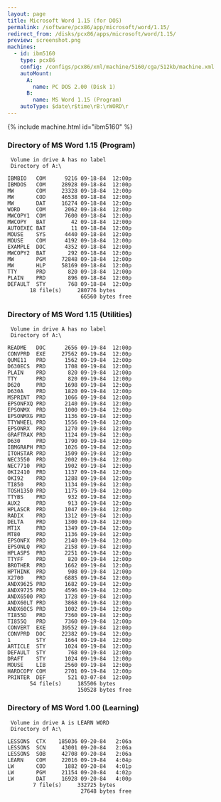 ```yaml
---
layout: page
title: Microsoft Word 1.15 (for DOS)
permalink: /software/pcx86/app/microsoft/word/1.15/
redirect_from: /disks/pcx86/apps/microsoft/word/1.15/
preview: screenshot.png
machines:
  - id: ibm5160
    type: pcx86
    config: /configs/pcx86/xml/machine/5160/cga/512kb/machine.xml
    autoMount:
      A:
        name: PC DOS 2.00 (Disk 1)
      B:
        name: MS Word 1.15 (Program)
    autoType: $date\r$time\rB:\rWORD\r
---
```


{% include machine.html id="ibm5160" %}

### Directory of MS Word 1.15 (Program)

	 Volume in drive A has no label
	 Directory of A:\

	IBMBIO   COM      9216 09-18-84  12:00p
	IBMDOS   COM     28928 09-18-84  12:00p
	MW       COM     23328 09-18-84  12:00p
	MW       COD     46538 09-18-84  12:00p
	MW       DAT     16274 09-18-84  12:00p
	WORD     COM      2062 09-18-84  12:00p
	MWCOPY1  COM      7600 09-18-84  12:00p
	MWCOPY   BAT        42 09-18-84  12:00p
	AUTOEXEC BAT        11 09-18-84  12:00p
	MOUSE    SYS      4440 09-18-84  12:00p
	MOUSE    COM      4192 09-18-84  12:00p
	EXAMPLE  DOC      4352 09-18-84  12:00p
	MWCOPY2  BAT       292 09-18-84  12:00p
	MW       PGM     72848 09-18-84  12:00p
	MW       HLP     58169 09-18-84  12:00p
	TTY      PRD       820 09-18-84  12:00p
	PLAIN    PRD       896 09-18-84  12:00p
	DEFAULT  STY       768 09-18-84  12:00p
	       18 file(s)     280776 bytes
	                       66560 bytes free

### Directory of MS Word 1.15 (Utilities)

	 Volume in drive A has no label
	 Directory of A:\

	README   DOC      2656 09-19-84  12:00p
	CONVPRD  EXE     27562 09-19-84  12:00p
	QUME11   PRD      1562 09-19-84  12:00p
	D630ECS  PRD      1708 09-19-84  12:00p
	PLAIN    PRD       820 09-19-84  12:00p
	TTY      PRD       820 09-19-84  12:00p
	D620     PRD      1698 09-19-84  12:00p
	D630A    PRD      1820 09-19-84  12:00p
	MSPRINT  PRD      1066 09-19-84  12:00p
	EPSONFXQ PRD      2140 09-19-84  12:00p
	EPSONMX  PRD      1000 09-19-84  12:00p
	EPSONMXG PRD      1136 09-19-84  12:00p
	TTYWHEEL PRD      1556 09-19-84  12:00p
	EPSONRX  PRD      1270 09-19-84  12:00p
	GRAFTRAX PRD      1124 09-19-84  12:00p
	D630     PRD      1790 09-19-84  12:00p
	IBMGRAPH PRD      1026 09-19-84  12:00p
	ITOHSTAR PRD      1509 09-19-84  12:00p
	NEC3550  PRD      2002 09-19-84  12:00p
	NEC7710  PRD      1902 09-19-84  12:00p
	OKI2410  PRD      1137 09-19-84  12:00p
	OKI92    PRD      1288 09-19-84  12:00p
	TI850    PRD      1134 09-19-84  12:00p
	TOSH1350 PRD      1175 09-19-84  12:00p
	TTYBS    PRD       932 09-19-84  12:00p
	AUX2     PRD       913 09-19-84  12:00p
	HPLASCR  PRD      1047 09-19-84  12:00p
	RADIX    PRD      1312 09-19-84  12:00p
	DELTA    PRD      1300 09-19-84  12:00p
	MT1X     PRD      1349 09-19-84  12:00p
	MT80     PRD      1136 09-19-84  12:00p
	EPSONFX  PRD      2140 09-19-84  12:00p
	EPSONLQ  PRD      2158 09-19-84  12:00p
	HPLASPS  PRD      2251 09-19-84  12:00p
	TTYFF    PRD       820 09-19-84  12:00p
	BROTHER  PRD      1662 09-19-84  12:00p
	HPTHINK  PRD       908 09-19-84  12:00p
	X2700    PRD      6885 09-19-84  12:00p
	ANDX9625 PRD      1682 09-19-84  12:00p
	ANDX9725 PRD      4596 09-19-84  12:00p
	ANDX6500 PRD      1728 09-19-84  12:00p
	ANDX60LT PRD      3868 09-19-84  12:00p
	ANDX60CS PRD      1002 09-19-84  12:00p
	TI855D   PRD      7360 09-19-84  12:00p
	TI855Q   PRD      7360 09-19-84  12:00p
	CONVERT  EXE     39552 09-19-84  12:00p
	CONVPRD  DOC     22382 09-19-84  12:00p
	1        STY      1664 09-19-84  12:00p
	ARTICLE  STY      1024 09-19-84  12:00p
	DEFAULT  STY       768 09-19-84  12:00p
	DRAFT    STY      1024 09-19-84  12:00p
	MOUSE    LIB      2560 09-19-84  12:00p
	HARDCOPY COM      2701 09-19-84  12:00p
	PRINTER  DEF       521 03-07-84  12:00p
	       54 file(s)     185506 bytes
	                      150528 bytes free

### Directory of MS Word 1.00 (Learning)

	 Volume in drive A is LEARN WORD 
	 Directory of A:\

	LESSONS  CTX    185036 09-20-84   2:06a
	LESSONS  SCN     43001 09-20-84   2:06a
	LESSONS  SOB     42708 09-20-84   2:06a
	LEARN    COM     22016 09-19-84   4:04p
	LW       COD      1882 09-20-84   4:01p
	LW       PGM     21154 09-20-84   4:02p
	LW       DAT     16928 09-20-84   4:00p
	        7 file(s)     332725 bytes
	                       27648 bytes free
